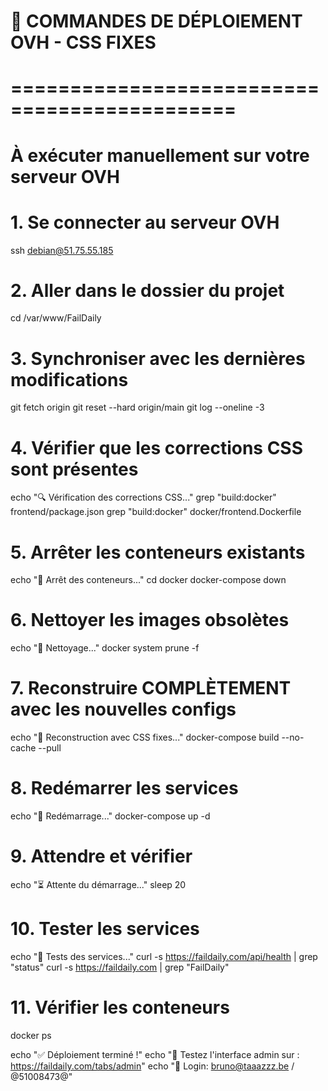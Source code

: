# 🚀 COMMANDES DE DÉPLOIEMENT OVH - CSS FIXES
# =============================================
# À exécuter manuellement sur votre serveur OVH

# 1. Se connecter au serveur OVH
ssh debian@51.75.55.185

# 2. Aller dans le dossier du projet
cd /var/www/FailDaily

# 3. Synchroniser avec les dernières modifications
git fetch origin
git reset --hard origin/main
git log --oneline -3

# 4. Vérifier que les corrections CSS sont présentes
echo "🔍 Vérification des corrections CSS..."
grep "build:docker" frontend/package.json
grep "build:docker" docker/frontend.Dockerfile

# 5. Arrêter les conteneurs existants
echo "🛑 Arrêt des conteneurs..."
cd docker
docker-compose down

# 6. Nettoyer les images obsolètes
echo "🧹 Nettoyage..."
docker system prune -f

# 7. Reconstruire COMPLÈTEMENT avec les nouvelles configs
echo "🔨 Reconstruction avec CSS fixes..."
docker-compose build --no-cache --pull

# 8. Redémarrer les services
echo "🚀 Redémarrage..."
docker-compose up -d

# 9. Attendre et vérifier
echo "⏳ Attente du démarrage..."
sleep 20

# 10. Tester les services
echo "🧪 Tests des services..."
curl -s https://faildaily.com/api/health | grep "status"
curl -s https://faildaily.com | grep "FailDaily"

# 11. Vérifier les conteneurs
docker ps

echo "✅ Déploiement terminé !"
echo "🎨 Testez l'interface admin sur : https://faildaily.com/tabs/admin"
echo "🔑 Login: bruno@taaazzz.be / @51008473@"